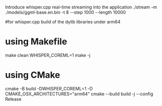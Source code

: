 Introduce whisper.cpp real-time streaming into the application
./stream -m ./models/ggml-base.en.bin -t 8 --step 1000 --length 10000


#for whisper.cpp build of the dylib libraries under arm64
# using Makefile
make clean
WHISPER_COREML=1 make -j

# using CMake
cmake -B build -DWHISPER_COREML=1 -D CMAKE_OSX_ARCHITECTURES="arm64"
cmake --build build -j --config Release